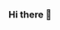 ### Hi there 👋

<!--
**Munatri/Munatri** is a ✨ _special_ ✨ repository because its `README.md` (this file) appears on your GitHub profile.

- 🔭 I’m currently working on Automation Selenium with Cucumber Framework using POM model design
- 🌱 I’m currently learning Selenium Automation
- 👯 I’m looking to gain more Real Time experience on Automation.
- 🤔 I’m looking for a job where I can keep learning new things.
- 💬 Ask me about my framework on Automation, Selenium and Java. 
- 📫 How to reach me: munatrib@gmail.com
- ⚡ Fun fact: ... Baking,Travelling and Fictional Books
-->
